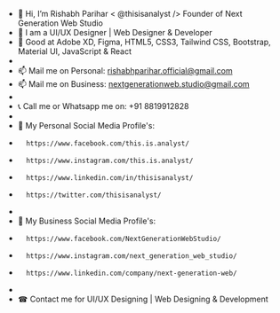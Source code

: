 - 👋 Hi, I’m Rishabh Parihar < @thisisanalyst /> Founder of Next Generation Web Studio
- 👀 I am a UI/UX Designer | Web Designer & Developer
- 🌱 Good at Adobe XD, Figma, HTML5, CSS3, Tailwind CSS, Bootstrap, Material UI, JavaScript & React
-
- 📫 Mail me on Personal: rishabhparihar.official@gmail.com
- 📫 Mail me on Business: nextgenerationweb.studio@gmail.com
-
- 📞 Call me or Whatsapp me on: +91 8819912828
-
- 🔎 My Personal Social Media Profile's:
-       https://www.facebook.com/this.is.analyst/
-       https://www.instagram.com/this.is.analyst/
-       https://www.linkedin.com/in/thisisanalyst/
-       https://twitter.com/thisisanalyst/
-  
- 🔎 My Business Social Media Profile's:
-       https://www.facebook.com/NextGenerationWebStudio/
-       https://www.instagram.com/next_generation_web_studio/
-       https://www.linkedin.com/company/next-generation-web/
-
- ☎ Contact me for UI/UX Designing | Web Designing & Development

<!---thisisanalyst/thisisanalyst is a ✨ special ✨ repository because its `README.md` (this file) appears on your GitHub profile.
You can click the Preview link to take a look at your changes.--->
